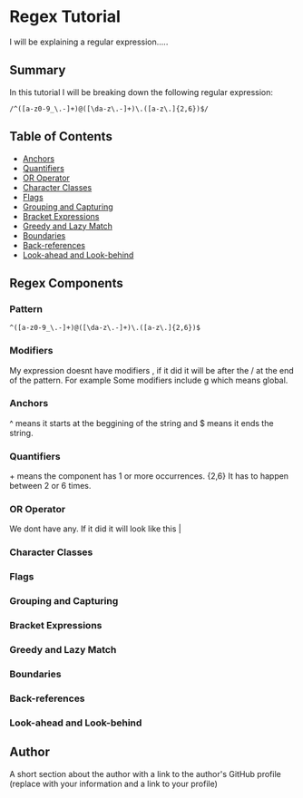 # Regex Tutorial

I will be explaining a regular expression.....

## Summary

In this tutorial I will be breaking down the following regular expression:
```
/^([a-z0-9_\.-]+)@([\da-z\.-]+)\.([a-z\.]{2,6})$/
```

## Table of Contents

- [Anchors](#anchors)
- [Quantifiers](#quantifiers)
- [OR Operator](#or-operator)
- [Character Classes](#character-classes)
- [Flags](#flags)
- [Grouping and Capturing](#grouping-and-capturing)
- [Bracket Expressions](#bracket-expressions)
- [Greedy and Lazy Match](#greedy-and-lazy-match)
- [Boundaries](#boundaries)
- [Back-references](#back-references)
- [Look-ahead and Look-behind](#look-ahead-and-look-behind)

## Regex Components
### Pattern
```
^([a-z0-9_\.-]+)@([\da-z\.-]+)\.([a-z\.]{2,6})$
```
### Modifiers
My expression doesnt have modifiers , if it did it will be after the / at the end of the pattern. For example Some modifiers include g which means global.
### Anchors
^ means it starts at the beggining of the string and $ means it ends the string.
### Quantifiers
\+ means the component has 1 or more occurrences. {2,6} It has to happen between 2 or 6 times.
### OR Operator
We dont have any. If it did it will look like this |
### Character Classes

### Flags

### Grouping and Capturing

### Bracket Expressions

### Greedy and Lazy Match

### Boundaries

### Back-references

### Look-ahead and Look-behind

## Author

A short section about the author with a link to the author's GitHub profile (replace with your information and a link to your profile)
